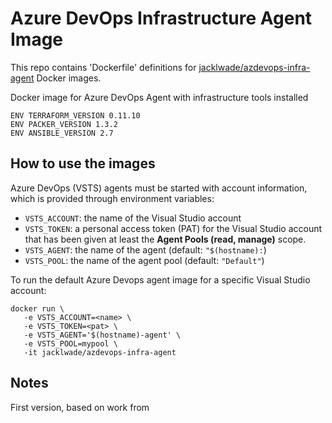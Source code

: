 Azure DevOps Infrastructure Agent Image
==========================

This repo contains 'Dockerfile' definitions for [jacklwade/azdevops-infra-agent](https://github.com/430am/AzDevOpsInfAgent) Docker images.

Docker image for Azure DevOps Agent with infrastructure tools installed
```
ENV TERRAFORM_VERSION 0.11.10
ENV PACKER_VERSION 1.3.2
ENV ANSIBLE_VERSION 2.7
```

## How to use the images
Azure DevOps (VSTS) agents must be started with account information, which is provided through environment variables:

- `VSTS_ACCOUNT`: the name of the Visual Studio account
- `VSTS_TOKEN`: a personal access token (PAT) for the Visual Studio account that has been given at least the **Agent Pools (read, manage)** scope.
- `VSTS_AGENT`: the name of the agent (default: `"$(hostname):`)
- `VSTS_POOL`: the name of the agent pool (default: `"Default"`)

To run the default Azure Devops agent image for a specific Visual Studio account:

```
docker run \
   -e VSTS_ACCOUNT=<name> \
   -e VSTS_TOKEN=<pat> \
   -e VSTS_AGENT='$(hostname)-agent' \
   -e VSTS_POOL=mypool \
   -it jacklwade/azdevops-infra-agent
```

## Notes
First version, based on work from 
